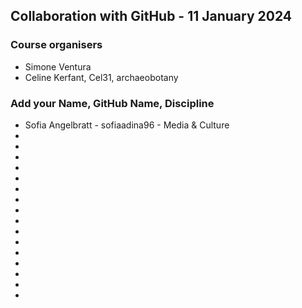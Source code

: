 ## Collaboration with GitHub - 11 January 2024

### Course organisers
* Simone Ventura
* Celine Kerfant, Cel31, archaeobotany

### Add your Name, GitHub Name, Discipline
* Sofia Angelbratt - sofiaadina96 - Media & Culture
*
*
*
*
*
*
*
*
*
*
*
*
*
*
*
*
